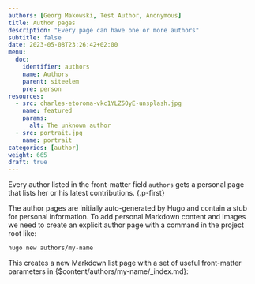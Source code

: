 ```yaml
---
authors: [Georg Makowski, Test Author, Anonymous]
title: Author pages
description: "Every page can have one or more authors"
subtitle: false
date: 2023-05-08T23:26:42+02:00 
menu:
  doc:
    identifier: authors
    name: Authors
    parent: siteelem
    pre: person
resources:
  - src: charles-etoroma-vkc1YLZ50yE-unsplash.jpg
    name: featured
    params:
      alt: The unknown author
  - src: portrait.jpg
    name: portrait    
categories: [author]
weight: 665
draft: true
---
```


Every author listed in the front-matter field `authors` gets a personal page that lists her or his latest contributions.
{.p-first}
<!--more-->

The author pages are initially auto-generated by Hugo and contain a stub for personal information. To add personal Markdown content and images we need to create an explicit author page with a command in the project root like:

```sh {.left}
hugo new authors/my-name
```

This creates a new Markdown list page with a set of useful front-matter parameters in {$content/authors/my-name/_index.md}:

```yaml
```